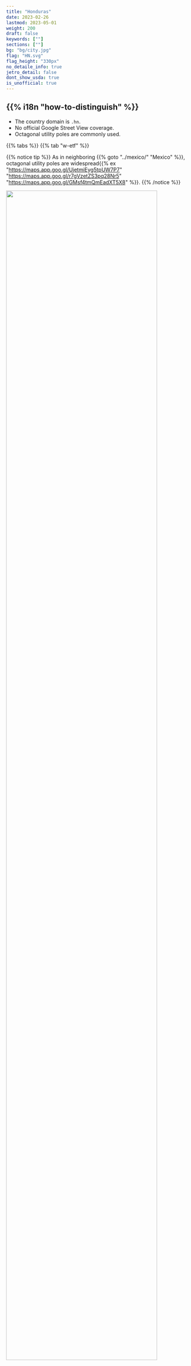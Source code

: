 ```yaml
---
title: "Honduras"
date: 2023-02-26
lastmod: 2023-05-01
weight: 200
draft: false
keywords: [""]
sections: [""]
bg: "bg/city.jpg"
flag: "HN.svg"
flag_height: "330px"
no_detaile_info: true
jetro_detail: false
dont_show_usda: true
is_unofficial: true
---
```


<div class="main-desciption country-description">
    <h2 class="section-title">{{% i18n "how-to-distinguish" %}}</h2>
    <ul class="rule-list">
        <li>The country domain is <code>.hn</code>.</li>
        <li>No official Google Street View coverage.</li>
        <li>Octagonal utility poles are commonly used.</li>
    </ul>
</div>

{{% tabs %}}
{{% tab "w-etf" %}}

{{% notice tip %}}
As in neighboring {{% goto "../mexico/" "Mexico" %}}, octagonal utility poles are widespread{{% ex "https://maps.app.goo.gl/UjetmiEyg5tpUW7P7" "https://maps.app.goo.gl/r7gVzetZS3pq28Nr5" "https://maps.app.goo.gl/GMsf4tmQmEadXT5X8" %}}.
{{% /notice %}}
<div class="googlemap-if no-margin">
<img src="/rule/n_america/honduras/640px-Pespire_Municipalidad_1.jpg" width="90%">
</div>


{{% notice tip %}}
License plates were green until around 2018 and have been blue since then.
{{% /notice %}}


{{% lb 50 %}}
![](/rule/n_america/honduras/Placa_vehicular_de_Honduras.png)

CC0
{{% /lb %}}

{{% /tab %}}
{{% /tabs  %}}
